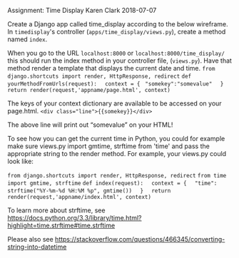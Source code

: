 Assignment: Time Display
Karen Clark
2018-07-07

Create a Django app called time_display according to the below wireframe.
In `timedisplay`'s controller (`apps/time_display/views.py`), create a method named `index`.

When you go to the URL `localhost:8000` or `localhost:8000/time_display/` this should run the index method in your controller file, (`views.py`). Have that method render a template that displays the current date and time.
```from django.shortcuts import render, HttpResponse, redirect```
```def yourMethodFromUrls(request):```
```  context = {```
``` "somekey":"somevalue"```
```  }```
```  return render(request,'appname/page.html', context)```

The keys of your context dictionary are available to be accessed on your page.html.
```<div class="line">{{somekey}}</div>```

The above line will print out “somevalue” on your HTML!

To see how you can get the current time in Python, you could for example make sure views.py import gmtime, strftime from 'time' and pass the appropriate string to the render method.  For example, your views.py could look like:

```from django.shortcuts import render, HttpResponse, redirect```
```from time import gmtime, strftime```
```def index(request):```
```  context = {```
```  "time": strftime("%Y-%m-%d %H:%M %p", gmtime())```
```  }```
```  return render(request,'appname/index.html', context)```

To learn more about strftime, see https://docs.python.org/3.3/library/time.html?highlight=time.strftime#time.strftime

Please also see https://stackoverflow.com/questions/466345/converting-string-into-datetime